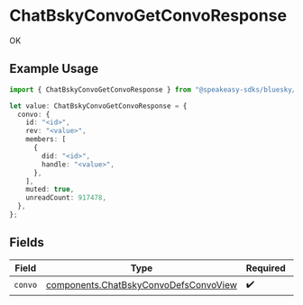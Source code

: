 # ChatBskyConvoGetConvoResponse

OK

## Example Usage

```typescript
import { ChatBskyConvoGetConvoResponse } from "@speakeasy-sdks/bluesky/models/operations";

let value: ChatBskyConvoGetConvoResponse = {
  convo: {
    id: "<id>",
    rev: "<value>",
    members: [
      {
        did: "<id>",
        handle: "<value>",
      },
    ],
    muted: true,
    unreadCount: 917478,
  },
};
```

## Fields

| Field                                                                                          | Type                                                                                           | Required                                                                                       | Description                                                                                    |
| ---------------------------------------------------------------------------------------------- | ---------------------------------------------------------------------------------------------- | ---------------------------------------------------------------------------------------------- | ---------------------------------------------------------------------------------------------- |
| `convo`                                                                                        | [components.ChatBskyConvoDefsConvoView](../../models/components/chatbskyconvodefsconvoview.md) | :heavy_check_mark:                                                                             | N/A                                                                                            |